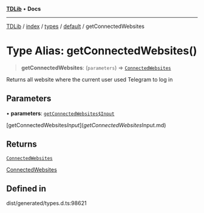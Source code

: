 [**TDLib**](../../../../../../README.md) • **Docs**

***

[TDLib](../../../../../../modules.md) / [index](../../../../../README.md) / [types](../../../README.md) / [default](../README.md) / getConnectedWebsites

# Type Alias: getConnectedWebsites()

> **getConnectedWebsites**: (`parameters`) => [`ConnectedWebsites`](ConnectedWebsites-1.md)

Returns all website where the current user used Telegram to log in

## Parameters

• **parameters**: [`getConnectedWebsites$Input`](getConnectedWebsites$Input.md)

[getConnectedWebsites$Input](getConnectedWebsites$Input.md)

## Returns

[`ConnectedWebsites`](ConnectedWebsites-1.md)

[ConnectedWebsites](ConnectedWebsites-1.md)

## Defined in

dist/generated/types.d.ts:98621
